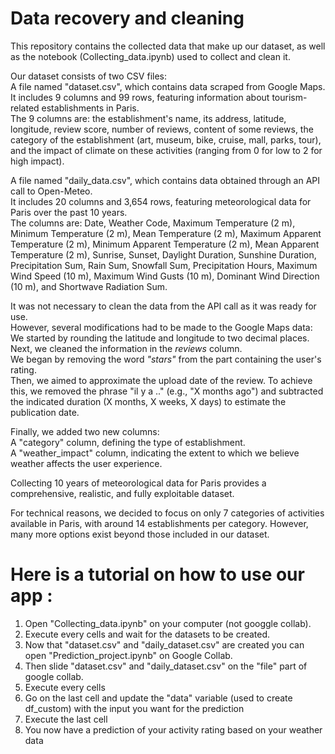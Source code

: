 # Data recovery and cleaning
This repository contains the collected data that make up our dataset, as well as the notebook (Collecting_data.ipynb) used to collect and clean it.  

Our dataset consists of two CSV files:  
A file named "dataset.csv", which contains data scraped from Google Maps.  
It includes 9 columns and 99 rows, featuring information about tourism-related establishments in Paris.  
The 9 columns are: the establishment's name, its address, latitude, longitude, review score, number of reviews,
content of some reviews, the category of the establishment (art, museum, bike, cruise, mall, parks, tour),
and the impact of climate on these activities (ranging from 0 for low to 2 for high impact).  

A file named "daily_data.csv", which contains data obtained through an API call to Open-Meteo.  
It includes 20 columns and 3,654 rows, featuring meteorological data for Paris over the past 10 years.  
The columns are: Date, Weather Code, Maximum Temperature (2 m), Minimum Temperature (2 m), Mean Temperature (2 m),
Maximum Apparent Temperature (2 m), Minimum Apparent Temperature (2 m), Mean Apparent Temperature (2 m), Sunrise, Sunset, Daylight Duration,
Sunshine Duration, Precipitation Sum, Rain Sum, Snowfall Sum, Precipitation Hours, Maximum Wind Speed (10 m), Maximum Wind Gusts (10 m),
Dominant Wind Direction (10 m), and Shortwave Radiation Sum.


It was not necessary to clean the data from the API call as it was ready for use.  
However, several modifications had to be made to the Google Maps data:  
We started by rounding the latitude and longitude to two decimal places.  
Next, we cleaned the information in the *reviews* column.  
We began by removing the word *"stars"* from the part containing the user's rating.  
Then, we aimed to approximate the upload date of the review. To achieve this, we removed the phrase "il y a .." (e.g., "X months ago") 
and subtracted the indicated duration (X months, X weeks, X days) to estimate the publication date.  

Finally, we added two new columns:  
A "category" column, defining the type of establishment.  
A "weather_impact" column, indicating the extent to which we believe weather affects the user experience.  

Collecting 10 years of meteorological data for Paris provides a comprehensive, realistic, and fully exploitable dataset.  

For technical reasons, we decided to focus on only 7 categories of activities available in Paris, with around 14 establishments per category. 
However, many more options exist beyond those included in our dataset.  

# Here is a tutorial on how to use our app :

1. Open "Collecting_data.ipynb" on your computer (not googgle collab).
2. Execute every cells and wait for the datasets to be created.
3. Now that "dataset.csv" and "daily_dataset.csv" are created you can open "Prediction_project.ipynb" on Google Collab.
4. Then slide "dataset.csv" and "daily_dataset.csv" on the "file" part of google collab.
5. Execute every cells
6. Go on the last cell and update the "data" variable (used to create df_custom) with the input you want for the prediction
7. Execute the last cell
8. You now have a prediction of your activity rating based on your weather data